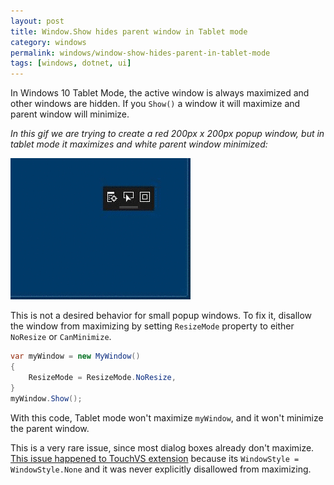 ```yaml
---
layout: post
title: Window.Show hides parent window in Tablet mode
category: windows
permalink: windows/window-show-hides-parent-in-tablet-mode
tags: [windows, dotnet, ui]
---
```


In Windows 10 Tablet Mode, the active window is always maximized and other windows are hidden. If you `Show()` a window it will maximize and parent window will minimize. 

*In this gif we are trying to create a red 200px x 200px popup window, but in tablet mode it maximizes and white parent window minimized:*

![demo gif](/blogData/window-show-hides-parent-in-tablet-mode/demo.gif)

This is not a desired behavior for small popup windows. To fix it, disallow the window from maximizing by setting `ResizeMode` property to either `NoResize` or `CanMinimize`. 

```csharp
var myWindow = new MyWindow()
{
    ResizeMode = ResizeMode.NoResize,
}
myWindow.Show();
```

With this code, Tablet mode won't maximize `myWindow`, and it won't minimize the parent window.

This is a very rare issue, since most dialog boxes already don't maximize. [This issue happened to TouchVS extension](https://github.com/CodeConnect/TouchVS/issues/10) because its `WindowStyle = WindowStyle.None` and it was never explicitly disallowed from maximizing. 
